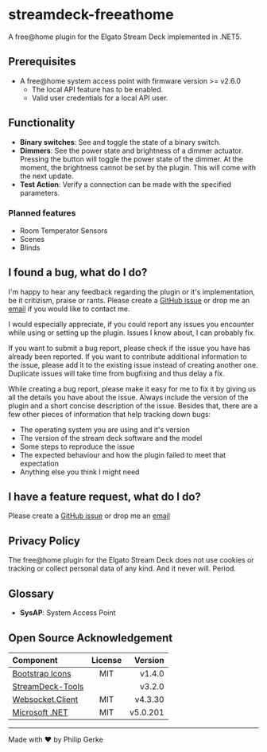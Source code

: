# streamdeck-freeathome #

A free@home plugin for the Elgato Stream Deck implemented in .NET5.

## Prerequisites ##

* A free@home system access point with firmware version >= v2.6.0
    * The local API feature has to be enabled.
    * Valid user credentials for a local API user.

 ## Functionality ##

* **Binary switches**: See and toggle the state of a binary switch.
* **Dimmers**: See the power state and brightness of a dimmer actuator.
<br/> Pressing the button will toggle the power state of the dimmer. At the moment, the brightness cannot be set by the plugin. This will come with the next update.
* **Test Action**: Verify a connection can be made with the specified parameters.

### Planned features ###

* Room Temperator Sensors
* Scenes
* Blinds

 ## I found a bug, what do I do? ##

I'm happy to hear any feedback regarding the plugin or it's implementation, be it critizism, praise or rants. Please create a [GitHub issue](https://github.com/pgerke/streamdeck-freeathome/issues) or drop me an [email](mailto:info@philipgerke.com) if you would like to contact me. 

I would especially appreciate, if you could report any issues you encounter while using or setting up the plugin. Issues I know about, I can probably fix.

If you want to submit a bug report, please check if the issue you have has already been reported. If you want to contribute additional information to the issue, please add it to the existing issue instead of creating another one. Duplicate issues will take time from bugfixing and thus delay a fix.

While creating a bug report, please make it easy for me to fix it by giving us all the details you have about the issue. Always include the version of the plugin and a short concise description of the issue. Besides that, there are a few other pieces of information that help tracking down bugs:

* The operating system you are using and it's version
* The version of the stream deck software and the model
* Some steps to reproduce the issue
* The expected behaviour and how the plugin failed to meet that expectation
* Anything else you think I might need

 ## I have a feature request, what do I do? ##

 Please create a [GitHub issue](https://github.com/pgerke/streamdeck-freeathome/issues) or drop me an [email](mailto:info@philipgerke.com)

## Privacy Policy ##

The free@home plugin for the Elgato Stream Deck does not use cookies or tracking or collect personal data of any kind. And it never will. Period.

## Glossary ##

* **SysAP**: System Access Point

## Open Source Acknowledgement ##

| Component | License | Version |
| :-------- | :-----: | ------: |
| [Bootstrap Icons](https://icons.getbootstrap.com/) | MIT | v1.4.0 |
| [StreamDeck-Tools](https://github.com/BarRaider/streamdeck-tools) | | v3.2.0 |
| [Websocket.Client](https://github.com/Marfusios/websocket-client) | MIT | v4.3.30 |
| [Microsoft .NET](https://github.com/microsoft/dotnet) | MIT | v5.0.201 |


<hr>

Made with ❤ by Philip Gerke